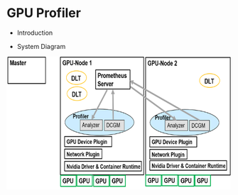# GPU Profiler


- Introduction

- System Diagram
<img  src="https://github.com/CentaurusInfra/AI-SIG/blob/main/profiling/images/System%20Diagram.png" width="700" height="300">

